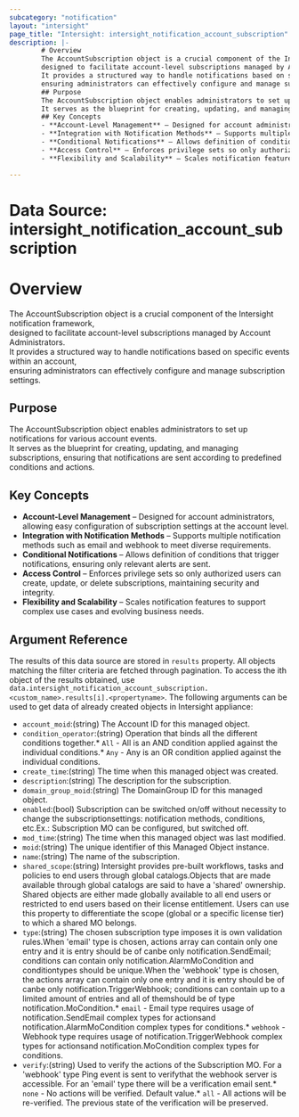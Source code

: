 ```yaml
---
subcategory: "notification"
layout: "intersight"
page_title: "Intersight: intersight_notification_account_subscription"
description: |-
        # Overview
        The AccountSubscription object is a crucial component of the Intersight notification framework,
        designed to facilitate account-level subscriptions managed by Account Administrators.
        It provides a structured way to handle notifications based on specific events within an account,
        ensuring administrators can effectively configure and manage subscription settings.
        ## Purpose
        The AccountSubscription object enables administrators to set up notifications for various account events.
        It serves as the blueprint for creating, updating, and managing subscriptions, ensuring that notifications are sent according to predefined conditions and actions.
        ## Key Concepts
        - **Account-Level Management** – Designed for account administrators, allowing easy configuration of subscription settings at the account level.
        - **Integration with Notification Methods** – Supports multiple notification methods such as email and webhook to meet diverse requirements.
        - **Conditional Notifications** – Allows definition of conditions that trigger notifications, ensuring only relevant alerts are sent.
        - **Access Control** – Enforces privilege sets so only authorized users can create, update, or delete subscriptions, maintaining security and integrity.
        - **Flexibility and Scalability** – Scales notification features to support complex use cases and evolving business needs.

---
```


# Data Source: intersight_notification_account_subscription
# Overview
The AccountSubscription object is a crucial component of the Intersight notification framework,  
designed to facilitate account-level subscriptions managed by Account Administrators.  
It provides a structured way to handle notifications based on specific events within an account,  
ensuring administrators can effectively configure and manage subscription settings.
## Purpose
The AccountSubscription object enables administrators to set up notifications for various account events.  
It serves as the blueprint for creating, updating, and managing subscriptions, ensuring that notifications are sent according to predefined conditions and actions.
## Key Concepts
- **Account-Level Management** – Designed for account administrators, allowing easy configuration of subscription settings at the account level.
- **Integration with Notification Methods** – Supports multiple notification methods such as email and webhook to meet diverse requirements.
- **Conditional Notifications** – Allows definition of conditions that trigger notifications, ensuring only relevant alerts are sent.
- **Access Control** – Enforces privilege sets so only authorized users can create, update, or delete subscriptions, maintaining security and integrity.
- **Flexibility and Scalability** – Scales notification features to support complex use cases and evolving business needs.
## Argument Reference
The results of this data source are stored in `results` property.
All objects matching the filter criteria are fetched through pagination.
To access the ith object of the results obtained, use `data.intersight_notification_account_subscription.<custom_name>.results[i].<propertyname>`.
The following arguments can be used to get data of already created objects in Intersight appliance:
* `account_moid`:(string) The Account ID for this managed object. 
* `condition_operator`:(string) Operation that binds all the different conditions together.* `All` - All is an AND condition applied against the individual conditions.* `Any` - Any is an OR condition applied against the individual conditions. 
* `create_time`:(string) The time when this managed object was created. 
* `description`:(string) The description for the subscription. 
* `domain_group_moid`:(string) The DomainGroup ID for this managed object. 
* `enabled`:(bool) Subscription can be switched on/off without necessity to change the subscriptionsettings: notification methods, conditions, etc.Ex.: Subscription MO can be configured, but switched off. 
* `mod_time`:(string) The time when this managed object was last modified. 
* `moid`:(string) The unique identifier of this Managed Object instance. 
* `name`:(string) The name of the subscription. 
* `shared_scope`:(string) Intersight provides pre-built workflows, tasks and policies to end users through global catalogs.Objects that are made available through global catalogs are said to have a 'shared' ownership. Shared objects are either made globally available to all end users or restricted to end users based on their license entitlement. Users can use this property to differentiate the scope (global or a specific license tier) to which a shared MO belongs. 
* `type`:(string) The chosen subscription type imposes it is own validation rules.When 'email' type is chosen, actions array can contain only one entry and it is entry should be of canbe only notification.SendEmail; conditions can contain only notification.AlarmMoCondition and conditiontypes should be unique.When the 'webhook' type is chosen, the actions array can contain only one entry and it is entry should be of canbe only notification.TriggerWebhook; conditions can contain up to a limited amount of entries and all of themshould be of type notification.MoCondition.* `email` - Email type requires usage of notification.SendEmail complex types for actionsand notification.AlarmMoCondition complex types for conditions.* `webhook` - Webhook type requires usage of notification.TriggerWebhook complex types for actionsand notification.MoCondition complex types for conditions. 
* `verify`:(string) Used to verify the actions of the Subscription MO. For a 'webhook' type Ping event is sent to verifythat the webhook server is accessible. For an 'email' type there will be a verification email sent.* `none` - No actions will be verified. Default value.* `all` - All actions will be re-verified. The previous state of the verification will be preserved. 
 
